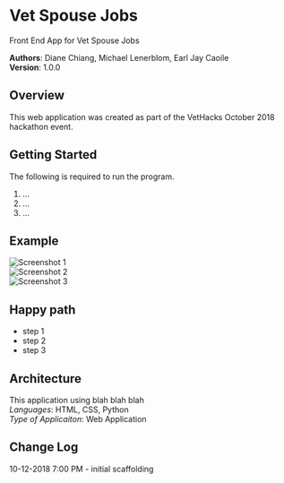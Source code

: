 # Vet Spouse Jobs
Front End App for Vet Spouse Jobs

**Authors**: Diane Chiang, Michael Lenerblom, Earl Jay Caoile <br />
**Version**: 1.0.0

## Overview
This web application was created as part of the VetHacks October 2018 hackathon event.

## Getting Started
The following is required to run the program.
1. ...
2. ...
3. ...

## Example
![Screenshot 1](test1.jpg) <br />
![Screenshot 2](test2.jpg)<br />
![Screenshot 3](test3.jpg) <br />

## Happy path
- step 1
- step 2
- step 3

## Architecture
This application using blah blah blah <br />
*Languages*: HTML, CSS, Python <br />
*Type of Applicaiton*: Web Application <br />

## Change Log
10-12-2018 7:00 PM - initial scaffolding <br />
